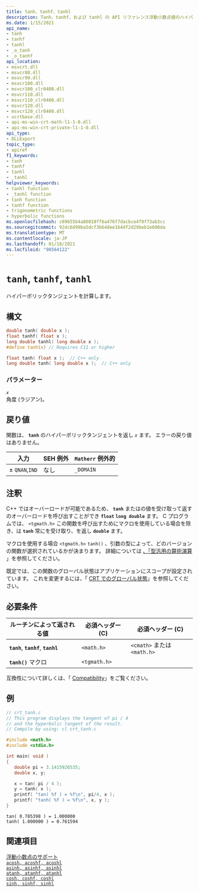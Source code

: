 ```yaml
---
title: tanh、tanhf、tanhl
description: Tanh、tanhf、および tanhl の API リファレンス浮動小数点値のハイパーボリックタンジェントを計算する。
ms.date: 1/15/2021
api_name:
- tanh
- tanhf
- tanhl
- _o_tanh
- _o_tanhf
api_location:
- msvcrt.dll
- msvcr80.dll
- msvcr90.dll
- msvcr100.dll
- msvcr100_clr0400.dll
- msvcr110.dll
- msvcr110_clr0400.dll
- msvcr120.dll
- msvcr120_clr0400.dll
- ucrtbase.dll
- api-ms-win-crt-math-l1-1-0.dll
- api-ms-win-crt-private-l1-1-0.dll
api_type:
- DLLExport
topic_type:
- apiref
f1_keywords:
- tanh
- tanhf
- tanhl
- _tanhl
helpviewer_keywords:
- tanhl function
- _tanhl function
- tanh function
- tanhf function
- trigonometric functions
- hyperbolic functions
ms.openlocfilehash: c09655b4a86010ff6a476f7dacbce4f9f73ab3cc
ms.sourcegitcommit: 92dc6d99ba5dcf3b64dee164df2d29beb1e608da
ms.translationtype: MT
ms.contentlocale: ja-JP
ms.lasthandoff: 01/18/2021
ms.locfileid: "98564122"
---
```

# <a name="tanh-tanhf-tanhl"></a>`tanh`, `tanhf`, `tanhl`

ハイパーボリックタンジェントを計算します。

## <a name="syntax"></a>構文

```C
double tanh( double x );
float tanhf( float x );
long double tanhl( long double x );
#define tanh(x) // Requires C11 or higher
```

```cpp
float tanh( float x );  // C++ only
long double tanh( long double x );  // C++ only
```

### <a name="parameters"></a>パラメーター

*`x`*\
角度 (ラジアン)。

## <a name="return-value"></a>戻り値

関数は、 **`tanh`** のハイパーボリックタンジェントを返し *`x`* ます。 エラーの戻り値はありません。

|入力|SEH 例外|**`Matherr`** 例外的|
|-----------|-------------------|-------------------------|
|± `QNAN`,`IND`|なし|`_DOMAIN`|

## <a name="remarks"></a>注釈

C++ ではオーバーロードが可能であるため、 **`tanh`** またはの値を受け取って返すのオーバーロードを呼び出すことができ **`float`** **`long double`** ます。 C プログラムでは、 `<tgmath.h>` この関数を呼び出すためにマクロを使用している場合を除き、は **`tanh`** 常にを受け取り、を返し **`double`** ます。

マクロを使用する場合 `<tgmath.h>` `tanh()` 、引数の型によって、どのバージョンの関数が選択されているかが決まります。 詳細については [、「型汎用の算術演算](../../c-runtime-library/tgmath.md) 」を参照してください。

既定では、この関数のグローバル状態はアプリケーションにスコープが設定されています。 これを変更するには、「 [CRT でのグローバル状態](../global-state.md)」を参照してください。

## <a name="requirements"></a>必要条件

|ルーチンによって返される値|必須ヘッダー (C)|必須ヘッダー (C)|
|-------------|---------------------|-|
|**`tanh`**, **`tanhf`**, **`tanhl`**|`<math.h>`|`<cmath>` または `<math.h>`|
|**`tanh()`** マクロ | `<tgmath.h>` ||

互換性について詳しくは、「 [Compatibility](../../c-runtime-library/compatibility.md)」をご覧ください。

## <a name="example"></a>例

```C
// crt_tanh.c
// This program displays the tangent of pi / 4
// and the hyperbolic tangent of the result.
// Compile by using: cl crt_tanh.c

#include <math.h>
#include <stdio.h>

int main( void )
{
   double pi = 3.1415926535;
   double x, y;

   x = tan( pi / 4 );
   y = tanh( x );
   printf( "tan( %f ) = %f\n", pi/4, x );
   printf( "tanh( %f ) = %f\n", x, y );
}
```

```Output
tan( 0.785398 ) = 1.000000
tanh( 1.000000 ) = 0.761594
```

## <a name="see-also"></a>関連項目

[浮動小数点のサポート](../../c-runtime-library/floating-point-support.md)\
[`acosh, acoshf, acoshl`](acosh-acoshf-acoshl.md)\
[`asinh, asinhf, asinhl`](asinh-asinhf-asinhl.md)\
[`atanh, atanhf, atanhl`](atanh-atanhf-atanhl.md)\
[`cosh, coshf, coshl`](cosh-coshf-coshl.md)\
[`sinh, sinhf, sinhl`](sinh-sinhf-sinhl.md)